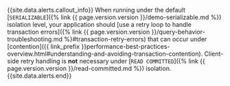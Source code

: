 {{site.data.alerts.callout_info}}
When running under the default [`SERIALIZABLE`]({% link {{ page.version.version }}/demo-serializable.md %}) isolation level, your application should [use a retry loop to handle transaction errors]({% link {{ page.version.version }}/query-behavior-troubleshooting.md %}#transaction-retry-errors) that can occur under [contention]({{ link_prefix }}performance-best-practices-overview.html#understanding-and-avoiding-transaction-contention). Client-side retry handling is **not** necessary under [`READ COMMITTED`]({% link {{ page.version.version }}/read-committed.md %}) isolation.
{{site.data.alerts.end}}
